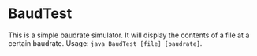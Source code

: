 # BaudTest

This is a simple baudrate simulator. It will display the contents of a file at a certain baudrate. Usage: `java BaudTest [file] [baudrate]`.
